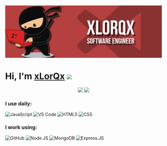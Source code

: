 [![](https://raw.githubusercontent.com/xLorQx/xLorQx/master/banner.png)](https://github.com/xLorQx)

<h1>Hi, I'm <a href="https://github.com/xLorQx">xLorQx</a> <img src="https://media.giphy.com/media/hvRJCLFzcasrR4ia7z/giphy.gif" width="25px"> </h1>

<p align="center">
  <img width="49%" src="https://github-readme-stats.vercel.app/api?username=xLorQx&show_icons=true&theme=tokyonight" />
  <img width="49%" src="https://github-readme-streak-stats.herokuapp.com/?user=xLorQx&theme=tokyonight" />
</p>

### I use daily:

![JavaScript](https://img.shields.io/badge/javascript-%23323330.svg?style=for-the-badge&logo=javascript&logoColor=%23F7DF1E)
![VS Code](https://img.shields.io/badge/-VS%20Code-007ACC?style=for-the-badge&logo=visual-studio-code)
![HTML5](https://img.shields.io/badge/html5-%23E34F26.svg?style=for-the-badge&logo=html5&logoColor=white)
![CSS](https://img.shields.io/badge/-CSS-1572B6?style=for-the-badge&logo=CSS3&logoColor=white)

### I work using:

![GitHub](https://img.shields.io/badge/-GitHub-181717?style=for-the-badge&logo=github)
![Node.JS](https://img.shields.io/badge/-Node.JS-black?style=for-the-badge&logo=Node.js)
![MongoDB](https://img.shields.io/badge/-MongoDB-black?style=for-the-badge&logo=mongodb)
![Express.JS](https://img.shields.io/badge/-Express.JS-c7b198?style=for-the-badge&logo=Express.JS) 
